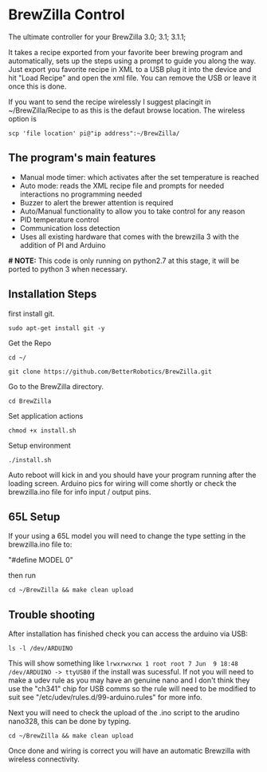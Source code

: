 BrewZilla Control
==================
The ultimate controller for your BrewZilla 3.0; 3.1; 3.1.1; 

It takes a recipe exported from your favorite beer brewing program and automatically, sets up the steps using a prompt to guide you along the way. Just export you favorite recipe in XML to a USB plug it into the device and hit "Load Recipe" and open the xml file. You can remove the USB or leave it once this is done. 

If you want to send the recipe wirelessly I suggest placingit in ~/BrewZilla/Recipe to as this is the defaut browse location. The wireless option is 

```scp 'file location' pi@"ip address":~/BrewZilla/```





The program's main features
----------------------------
- Manual mode timer: which activates after the set temperature is reached
- Auto mode: reads the XML recipe file and prompts for needed interactions no programming needed
- Buzzer to alert the brewer attention is required
- Auto/Manual functionality to allow you to take control for any reason
- PID temperature control
- Communication loss detection
- Uses all existing hardware that comes with the brewzilla 3 with the addition of PI and Arduino

<b># NOTE:</b> This code is only running on python2.7 at this stage, it will be ported to python 3 when necessary.





Installation Steps
----------------------------

first install git.
```
sudo apt-get install git -y 
```

Get the Repo
```
cd ~/
```

```
git clone https://github.com/BetterRobotics/BrewZilla.git
```

Go to the BrewZilla directory.
```
cd BrewZilla
```
Set application actions
```
chmod +x install.sh
```
Setup environment
```
./install.sh
```

Auto reboot will kick in and you should have your program running after the loading screen. 
Arduino pics for wiring will come shortly or check the brewzilla.ino file for info input / output pins.







65L Setup
----------------------------

If your using a 65L model you will need to change the type setting in the brewzilla.ino file to:

"#define MODEL 0" 

then run 

`cd ~/BrewZilla && make clean upload`







Trouble shooting
----------------------------

After installation has finished check you can access the arduino via USB:

```ls -l /dev/ARDUINO```  

This will show something like ```lrwxrwxrwx 1 root root 7 Jun  9 18:48 /dev/ARDUINO -> ttyUSB0``` if the install was sucessful. If not you will need to make a udev rule as you may have an genuine nano and I don't think they use the "ch341" chip for USB comms so the rule will need to be modified to suit see "/etc/udev/rules.d/99-arduino.rules" for more info.

Next you will need to check the upload of the .ino script to the arudino nano328, this can be done by typing.

```cd ~/BrewZilla && make clean upload```

Once done and wiring is correct you will have an automatic Brewzilla with wireless connectivity.


